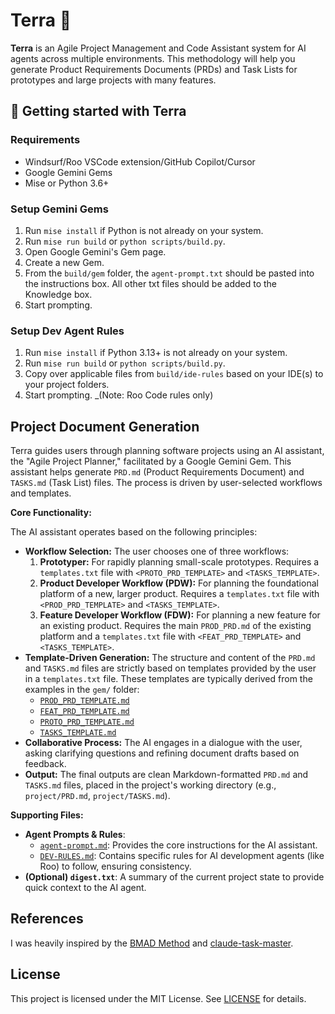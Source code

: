 # Terra 🤖

**Terra** is an Agile Project Management and Code Assistant system for AI agents across multiple environments. This methodology will help you generate Product Requirements Documents (PRDs) and Task Lists for prototypes and large projects with many features.

## 🚀  Getting started with Terra

### Requirements

- Windsurf/Roo VSCode extension/GitHub Copilot/Cursor
- Google Gemini Gems
- Mise or Python 3.6+

### Setup Gemini Gems

1.  Run `mise install` if Python is not already on your system.
2.  Run `mise run build` or `python scripts/build.py`.
3.  Open Google Gemini's Gem page.
4.  Create a new Gem.
4.  From the `build/gem` folder, the `agent-prompt.txt` should be pasted into the instructions box. All other txt files should be added to the Knowledge box.
5.  Start prompting.

### Setup Dev Agent Rules

1.  Run `mise install` if Python 3.13+ is not already on your system.
2.  Run `mise run build` or `python scripts/build.py`.
3.  Copy over applicable files from `build/ide-rules` based on your IDE(s) to your project folders.
4.  Start prompting. _(Note: Roo Code rules only)

## Project Document Generation

Terra guides users through planning software projects using an AI assistant, the "Agile Project Planner," facilitated by a Google Gemini Gem. This assistant helps generate `PRD.md` (Product Requirements Document) and `TASKS.md` (Task List) files. The process is driven by user-selected workflows and templates.

**Core Functionality:**

The AI assistant operates based on the following principles:
-   **Workflow Selection:** The user chooses one of three workflows:
    1.  **Prototyper:** For rapidly planning small-scale prototypes. Requires a `templates.txt` file with `<PROTO_PRD_TEMPLATE>` and `<TASKS_TEMPLATE>`.
    2.  **Product Developer Workflow (PDW):** For planning the foundational platform of a new, larger product. Requires a `templates.txt` file with `<PROD_PRD_TEMPLATE>` and `<TASKS_TEMPLATE>`.
    3.  **Feature Developer Workflow (FDW):** For planning a new feature for an existing product. Requires the main `PROD_PRD.md` of the existing platform and a `templates.txt` file with `<FEAT_PRD_TEMPLATE>` and `<TASKS_TEMPLATE>`.
-   **Template-Driven Generation:** The structure and content of the `PRD.md` and `TASKS.md` files are strictly based on templates provided by the user in a `templates.txt` file. These templates are typically derived from the examples in the `gem/` folder:
    -   [`PROD_PRD_TEMPLATE.md`](gem/PROD_PRD_TEMPLATE.md)
    -   [`FEAT_PRD_TEMPLATE.md`](gem/FEAT_PRD_TEMPLATE.md)
    -   [`PROTO_PRD_TEMPLATE.md`](gem/PROTO_PRD_TEMPLATE.md)
    -   [`TASKS_TEMPLATE.md`](gem/TASKS_TEMPLATE.md)
-   **Collaborative Process:** The AI engages in a dialogue with the user, asking clarifying questions and refining document drafts based on feedback.
-   **Output:** The final outputs are clean Markdown-formatted `PRD.md` and `TASKS.md` files, placed in the project's working directory (e.g., `project/PRD.md`, `project/TASKS.md`).

**Supporting Files:**
-   **Agent Prompts & Rules**:
    *   [`agent-prompt.md`](gem/agent-prompt.md): Provides the core instructions for the AI assistant.
    *   [`DEV-RULES.md`](ide-rules/DEV-RULES.md): Contains specific rules for AI development agents (like Roo) to follow, ensuring consistency.
-   **(Optional) `digest.txt`**: A summary of the current project state to provide quick context to the AI agent.

## References

I was heavily inspired by the [BMAD Method](https://github.com/bmadcode/BMAD-METHOD) and [claude-task-master](https://github.com/eyaltoledano/claude-task-master).

## License

This project is licensed under the MIT License. See [LICENSE](docs/LICENSE) for details.
